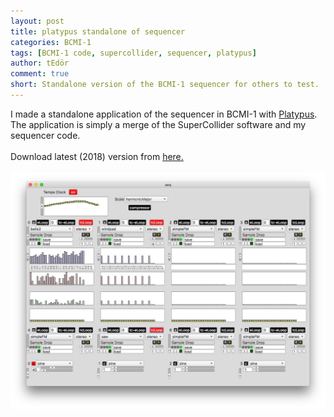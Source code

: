 ```yaml
---
layout: post
title: platypus standalone of sequencer
categories: BCMI-1
tags: [BCMI-1 code, supercollider, sequencer, platypus]
author: tEdör
comment: true
short: Standalone version of the BCMI-1 sequencer for others to test.
---
```

I made a standalone application of the sequencer in BCMI-1 with [Platypus](https://sveinbjorn.org/platypus). The application is simply a merge of the SuperCollider software and my sequencer code. 
<br>
<br>
Download latest (2018) version from [here.](https://github.com/krisztian-hofstadter-tedor/NeuroSky-SuperCollider/tree/master/standalones/2016/)
<br>
<br>
![](../assets/img/2016-03-04-standalone-with-platypus.jpg)
<br><br>
